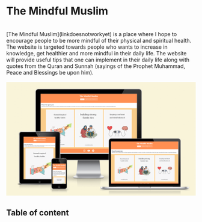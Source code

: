 <h1>The Mindful Muslim</h1>
<br>
[The Mindful Muslim](linkdoesnotworkyet) is a place where I hope to encourage people to be more mindful of their physical and spiritual health. The website is targeted towards people who wants to increase in knowledge, get healthier and more mindful in their daily life. The website will provide useful tips that one can implement in their daily life along with quotes from the Quran and Sunnah (sayings of the Prophet Muhammad, Peace and Blessings be upon him). 
<br>
<br>
<img src="assets/images/homepage.png" alt="Homepage view on different devices">
<br>
<h2>Table of content</h2>

